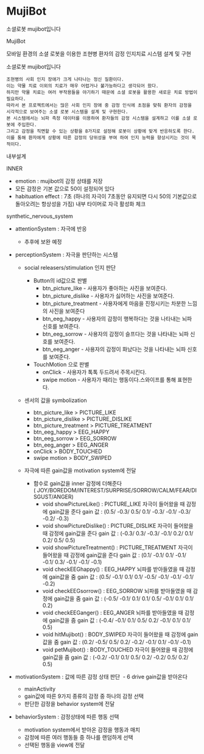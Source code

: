 # MujiBot
소셜로봇 mujibot입니다

MujiBot

모바일 환경의 소셜 로봇을 이용한 조현병 환자의 감정 인지치료 시스템 설계 및 구현

소셜로봇 mujibot입니다

    조현병의 사회 인지 장애가 크게 나타나는 정신 질환이다. 
    이는 약물 치료 이외의 치료가 매우 어렵거나 불가능하다고 생각되어 왔다. 
    하지만 약물 치료는 여러 부작용들을 야기하기 때문에 소셜 로봇을 활용한 새로운 치료 방법이 필요하다. 
    따라서 본 프로젝트에서는 많은 사회 인지 장애 중 감정 인식에 초점을 맞춰 환자의 감정을 시각적으로 보여주는 소셜 로봇 시스템을 설계 및 구현한다. 
    본 시스템에서는 뇌파 측정 데이터를 이용하여 환자들의 감정 시스템을 설계하고 이를 소셜 로봇에 주입한다. 
    그리고 감정을 직면할 수 있는 상황을 8가지로 설정해 로봇이 상황에 맞게 반응하도록 한다. 
    이를 통해 환자에게 상황에 따른 감정의 당위성을 부여 하여 인지 능력을 향상시키는 것이 목적이다.



내부설계

INNER

- emotion : mujibot의 감정 상태를 저장
- 모든 감정은 기본 값으로 50이 설정되어 있다
- habituation effect : 7초 (하나의 자극이 7초동안 유지되면 다시 50의 기본값으로 돌아오려는 항상성을 가짐)
  내부 타이머로 자극 활성화 체크

synthetic_nervous_system

- attentionSystem : 자극에 반응
  - 추후에 보완 예정
- perceptionSystem : 자극을 판단하는 시스템
  - social releasers/stimulation 인지 판단
    - Button의 id값으로 판별
      - btn_picture_like - 사용자가 좋아하는 사진을 보여준다.
      - btn_picture_dislike - 사용자가 싫어하는 사진을 보여준다.
      - btn_picture_treatment - 사용자에게 마음을 진정시키는 차분한 느낌의 사진을 보여준다
      - btn_eeg_happy - 사용자의 감정이 행복하다는 것을 나타내는 뇌파 신호를 보여준다.
      - btn_eeg_sorrow - 사용자의 감정이 슬프다는 것을 나타내는 뇌파 신호를 보여준다.
      - btn_eeg_anger - 사용자의 감정이 화났다는 것을 나타내는 뇌파 신호를 보여준다.
    - TouchMotion 으로 판별
      - onClick - 사용자가 톡톡 두드려서 주목시킨다.
      - swipe motion - 사용자가 때리는 행동이다.스와이프를 통해 표현한다.
        
  - 센서의 값을 symbolization
    - btn_picture_like > PICTURE_LIKE
    - btn_picture_dislike > PICTURE_DISLIKE
    - btn_picture_treatment  > PICTURE_TREATMENT
    - btn_eeg_happy > EEG_HAPPY
    - btn_eeg_sorrow  > EEG_SORROW
    - btn_eeg_anger > EEG_ANGER
    - onClick  > BODY_TOUCHED
    - swipe motion > BODY_SWIPED
      
  - 자극에 따른 gain값을 motivation system에 전달
    - 함수로 gain값을 inner 감정에 더해준다( JOY/BOREDOM/INTEREST/SURPRISE/SORROW/CALM/FEAR/DISGUST/ANGER)
      - void showPictureLike() : PICTURE_LIKE 자극이 들어왔을 때 감정에 gain값을 준다
        gain 값 : (0.5/ -0.3/ 0.5/ 0.1/ -0.3/ -0.1/ -0.3/ -0.2/ -0.3)
      - void showPictureDislike() : PICTURE_DISLIKE 자극이 들어왔을 때 감정에 gain값을 준다
        gain 값 : (-0.3/ 0.3/ -0.3/ -0.1/ 0.2/ 0.1/ 0.2/ 0.5/ 0.5)
      - void showPictureTreatment() : PICTURE_TREATMENT 자극이 들어왔을 때 감정에 gain값을 준다
        gain 값 : (0.1/ -0.1/ 0.1/ -0.1/ -0.1/ 0.3/ -0.1/ -0.1/ -0.1)
      - void checkEEGhappy() : EEG_HAPPY 뇌파를 받아들였을 때 감정에 gain값을 줌
        gain 값 : (0.5/ -0.1/ 0.1/ 0.1/ -0.5/ -0.1/ -0.1/ -0.1/ -0.2)
      - void checkEEGsorrow() : EEG_SORROW 뇌파를 받아들였을 때 감정에 gain값을 줌
        gain 값 : (-0.5/ -0.1/ 0.1/ 0.1/ 0.5/ -0.1/  0.1/ 0.1/ 0.2)
      - void checkEEGanger() : EEG_ANGER 뇌파를 받아들였을 때 감정에 gain값을 줌
        gain 값 : (-0.4/ -0.1/ 0.1/ 0.5/ 0.2/ -0.1/ 0.1/ 0.1/ 0.5)
      - void hitMujibot() : BODY_SWIPED 자극이 들어왔을 때 감정에 gain값을 줌
        gain 값 : (0.2/ -0.5/ 0.5/ 0.2/ -0.2/ -0.1/ 0.1/ -0.1/ -0.1)
      - void petMujibot() :  BODY_TOUCHED 자극이 들어왔을 때 감정에 gain값을 줌
        gain 값 : (-0.2/ -0.1/ 0.1/ 0.5/ 0.2/ -0.2/ 0.5/ 0.2/ 0.5)
        

- motivationSystem :  값에 따른 감정 상태 판단
  - 6 drive gain값을 받아온다
  - mainActivity
  - gain값에 따른 9가지 종류의 감정 중 하나의 감정 선택
  - 판단한 감정을 behavior system에 전달
    

- behaviorSystem : 감정상태에 따른 행동 선택
  - motivation system에서 받아온 감정을 행동과 매치
  - 감정에 따른 여러 행동들 중 하나를 랜덤하게 선택
  - 선택된 행동을 view에 전달


